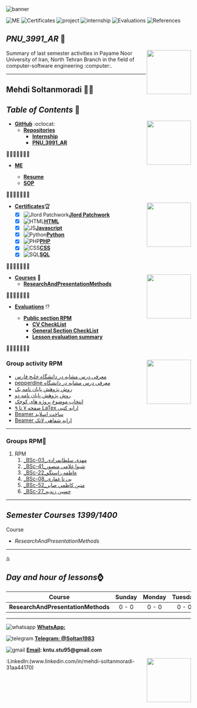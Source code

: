 ![banner](https://github.com/sultanmoradimehdi/PNU_3991_AR/blob/main/gif/banner.gif)

![ME](https://img.shields.io/badge/ME-yellow)
![Certificates](https://img.shields.io/badge/Certificates-green)
![project](https://img.shields.io/badge/project-blue)
![internship](https://img.shields.io/badge/internship-yellow)
![Evaluations](https://img.shields.io/badge/Evaluations-red)
![References](https://img.shields.io/badge/References-orange)


<a name="logo"></a>

## _PNU_3991_AR_ :wave:
<img src="https://github.com/sultanmoradimehdi/PNU_3991_AR/blob/main/img/banner.png" align="right"  width="120" />
Summary of last semester activities in Payame Noor University of Iran, North Tehran Branch in the field of computer-software engineering :computer:.

***

## Mehdi Soltanmoradi :man_technologist:
 
 ## _Table of Contents_ :mag_right:

*  __[GitHub](https://github.com/sultanmoradimehdi)__ :octocat: <img src="https://github.com/sultanmoradimehdi/PNU_3991_AR/blob/main/gif/me.gif" align="right" width="120" />
   * __[Repositories](https://github.com/sultanmoradimehdi?tab=repositories)__
      *  __[Internship](https://github.com/AliRazavi-edu/PNU_3991/tree/master/_BSc/Internship/1322029_02/01_%D9%85%D8%AD%D9%85%D8%AF%20%D8%A7%D8%AD%D9%85%D8%AF%D9%8A%D8%A7%D9%86%20%D9%87%D9%86%D8%B1%D9%85%D9%86%D8%AF)__
      * __[PNU_3991_AR](https://github.com/sultanmoradimehdi/PNU_3991_AR)__
      
      
:small_orange_diamond::small_orange_diamond::small_orange_diamond::small_orange_diamond::small_orange_diamond::small_orange_diamond::small_orange_diamond:      
* __[ME](https://github.com/sultanmoradimehdi/PNU_3991_AR/blob/main/me)__ 

   * __[Resume](https://sultanmoradimehdi.github.io/resume/)__
   * __[SOP](https://sultanmoradimehdi.github.io/SOP/)__

:small_orange_diamond::small_orange_diamond::small_orange_diamond::small_orange_diamond::small_orange_diamond::small_orange_diamond::small_orange_diamond:
* __[Certificates](https://github.com/sultanmoradimehdi/PNU_3991_AR/tree/main/Certificates)__:trophy: <img src="https://github.com/sultanmoradimehdi/PNU_3991_AR/blob/main/gif/contract.gif" align="right"  width="120" />
   * [x] ![Jlord Patchwork](https://github.com/sultanmoradimehdi/PNU_3991_AR/blob/main/img/pch.png)__[Jlord Patchwork](https://github.com/sultanmoradimehdi/PNU_3991_AR/tree/main/Certificates/patchwork.png)__
   * [x] ![HTML](https://github.com/sultanmoradimehdi/PNU_3991_AR/blob/main/img/html.logo.png)__[HTML](https://github.com/sultanmoradimehdi/PNU_3991_AR/tree/main/Certificates/HTML.png)__
   * [x] ![JS](https://github.com/sultanmoradimehdi/PNU_3991_AR/blob/main/img/JS.logo.png)__[Javascript](https://github.com/sultanmoradimehdi/PNU_3991_AR/tree/main/Certificates/JS.png)__
   * [x] ![Python](https://github.com/sultanmoradimehdi/PNU_3991_AR/blob/main/img/pyt.png)__[Python](https://github.com/sultanmoradimehdi/PNU_3991_AR/tree/main/Certificates/python.png)__
   * [x] ![PHP](https://github.com/sultanmoradimehdi/PNU_3991_AR/blob/main/img/php.logo.png)__[PHP](https://github.com/sultanmoradimehdi/PNU_3991_AR/blob/main/Certificates/PHP.png)__
   * [x] ![CSS](https://github.com/sultanmoradimehdi/PNU_3991_AR/blob/main/img/cs.logo.png)__[CSS](https://github.com/sultanmoradimehdi/PNU_3991_AR/blob/main/Certificates/CSS.png)__
   * [x] ![SQL](https://github.com/sultanmoradimehdi/PNU_3991_AR/blob/main/img/sQl.logo.png)__[SQL](https://github.com/sultanmoradimehdi/PNU_3991_AR/blob/main/Certificates/SQL.png)__
 
:small_orange_diamond::small_orange_diamond::small_orange_diamond::small_orange_diamond::small_orange_diamond::small_orange_diamond::small_orange_diamond:  
* __[Courses](https://github.com/sultanmoradimehdi/PNU_3991_AR/tree/main/Courses)__ :checkered_flag: <img src="https://github.com/sultanmoradimehdi/PNU_3991_AR/blob/main/gif/search.gif" align="right" width="120" />
   * __[ResearchAndPresentationMethods](https://github.com/sultanmoradimehdi/PNU_3991_AR/tree/main/Method-of-presenting-scientific-and-technical-materials)__
      
:small_orange_diamond::small_orange_diamond::small_orange_diamond::small_orange_diamond::small_orange_diamond::small_orange_diamond::small_orange_diamond:   
* __[Evaluations](https://github.com/sultanmoradimehdi/Assessment)__ :interrobang:

   * __[Public section RPM](https://github.com/sultanmoradimehdi/PNU_3991_AR/tree/main/Evaluations%20RPM)__
      * __[CV CheckList](MS_CV_CheckList_AR_3991.pdf)__
      * __[General Section CheckList](MS_GeneralSection_CheckList_AR_3991.pdf)__
      * __[Lesson evaluation summary](https://github.com/sultanmoradimehdi/PNU_3991_AR/blob/main/Method-of-presenting-scientific-and-technical-materials/MS_ResearchAndPresentationMethods_CheckList_AR_3991.pdf)__
      
:small_orange_diamond::small_orange_diamond::small_orange_diamond::small_orange_diamond::small_orange_diamond::small_orange_diamond::small_orange_diamond:
### Group activity RPM <img src="https://github.com/sultanmoradimehdi/PNU_3991_AR/blob/main/gif/team.gif" align="right"  width="120" />

- [ معرفی درس مشابه در دانشگاه خلیج فارس ](http://smbidoki.ir/crsdetail.php?crsid=41)
- [pepperdine معرفی درس مشابه در دانشگاه](https://seaver.pepperdine.edu/academics/ge/faculty/researchskills.htm)
- [روش پژوهش پایان نامه یک](https://github.com/sultanmoradimehdi/Group-project/blob/main/ThesisForMethodology.pdf)
- [روش پژوهش پایان نامه دو](https://github.com/sultanmoradimehdi/Group-project/blob/main/Dependabilityanalysisandrecoverysupportforsmartgrids.pdf)
- [ انتخاب موضوع پروژه های کوچک](https://github.com/sultanmoradimehdi/Group-project/blob/main/%D8%AA%D9%88%D8%B6%DB%8C%D8%AD%D8%A7%D8%AA%20%D9%85%D8%B1%D8%A8%D9%88%D8%B7%20%D8%A8%D9%87%20%D8%A7%D9%86%D8%AA%D8%AE%D8%A7%D8%A8%20%D9%85%D9%88%D8%B6%D9%88%D8%B9%20%D9%BE%D8%B1%D9%88%DA%98%D9%87%20%D9%87%D8%A7%DB%8C%20%DA%A9%D9%88%DA%86%DA%A9.pdf)
- [ صفحه ۷ تا ۹ LaTex ارایه کتبی](https://github.com/sultanmoradimehdi/LaTex/blob/main/Sultan.7-9.pdf)
- [ Beamer ساخت اسلاید](https://github.com/sultanmoradimehdi/Beamer/blob/main/Beamer.pdf)
- [ Beamer ارایه شفاهی لاتک](https://github.com/sultanmoradimehdi/Beamer/blob/main/Beamervo.mp4)
------------------
### Groups RPM:diamond_shape_with_a_dot_inside:
    
1. RPM 
    1. [_BSc-03_مهدی سلطانمرادی](https://github.com/AliRazavi-edu/PNU_3991/tree/master/_BSc/ResearchAndPresentationMethods/1115133_01/03_%D9%85%D9%87%D8%AF%D9%8A%20%D8%B3%D9%84%D8%B7%D8%A7%D9%86%20%D9%85%D8%B1%D8%A7%D8%AF%D9%8A)   
    1. [_BSc-41_شیوا غلامی منصور](https://github.com/AliRazavi-edu/PNU_3991/tree/master/_BSc/ResearchAndPresentationMethods/1322010_02/41_%D8%B4%D9%8A%D9%88%D8%A7%20%D8%BA%D9%84%D8%A7%D9%85%D9%8A%20%D9%85%D9%86%D8%B5%D9%88%D8%B1) 
    1. [_BSc-22_عاطفه راستگو](https://github.com/AliRazavi-edu/PNU_3991/tree/master/_BSc/ResearchAndPresentationMethods/1322010_02/22_%D8%B9%D8%A7%D8%B7%D9%81%D9%87%20%D8%B1%D8%A7%D8%B3%D8%AA%DA%AF%D9%88)
    1. [_BSc-08_بی تا غفاری](https://github.com/AliRazavi-edu/PNU_3991/tree/master/_BSc/ResearchAndPresentationMethods/1115133_01/08_%D8%A8%D9%8A%20%D8%AA%D8%A7%20%D8%BA%D9%81%D8%A7%D8%B1%D9%8A)
    1. [_BSc-52_متين كاظمي صابر](https://github.com/AliRazavi-edu/PNU_3991/tree/master/_BSc/ResearchAndPresentationMethods/1322010_02/52_%D9%85%D8%AA%D9%8A%D9%86%20%D9%83%D8%A7%D8%B8%D9%85%D9%8A%20%D8%B5%D8%A7%D8%A8%D8%B1)
    1. [_BSc-27_حسین زندیه](https://github.com/AliRazavi-edu/PNU_3991/tree/master/_BSc/ResearchAndPresentationMethods/1322010_01/27_%D8%AD%D8%B3%D9%8A%D9%86%20%D8%B2%D9%86%D8%AF%D9%8A%D9%87)
    
-------------------
## _Semester Courses  1399/1400_
 
Course
* _ResearchAndPresentationMethods_

***
[:top:](#logo)

## _Day and hour of lessons_:watch:

|Course                                  |Sunday |Monday |Tuesday|Wednesday|Thursday|Friday|Saturday|
|:--------------------------------------:|:-----:|:-----:|:-----:|:-------:|:------:|:----:|:------:|
|__ResearchAndPresentationMethods__      |0 - 0|0 - 0|0 - 0|0 - 0  |:zzz:   |:zzz: |0 - 0 |


***
![whatsapp](https://github.com/sultanmoradimehdi/PNU_3991_AR/blob/main/img/whatsapp.svg)  __[WhatsApp: ](https://wa.me/+989123480525)__ 

![telegram](https://github.com/sultanmoradimehdi/PNU_3991_AR/blob/main/img/telegram.svg)  __[Telegram: @Soltan1983](https://telegram.me/@Soltan1983)__

![gmail](https://github.com/sultanmoradimehdi/PNU_3991_AR/blob/main/img/gmail.svg)  __[Email](mailto:kntu.stu95@gmail.com): kntu.stu95@gmail.com__

<img src="https://github.com/sultanmoradimehdi/PNU_3991_AR/blob/main/gif/net.gif" align="right" width="120" />
:Linkedln:(www.linkedin.com/in/mehdi-soltanmoradi-31aa44170)

<br><br>

